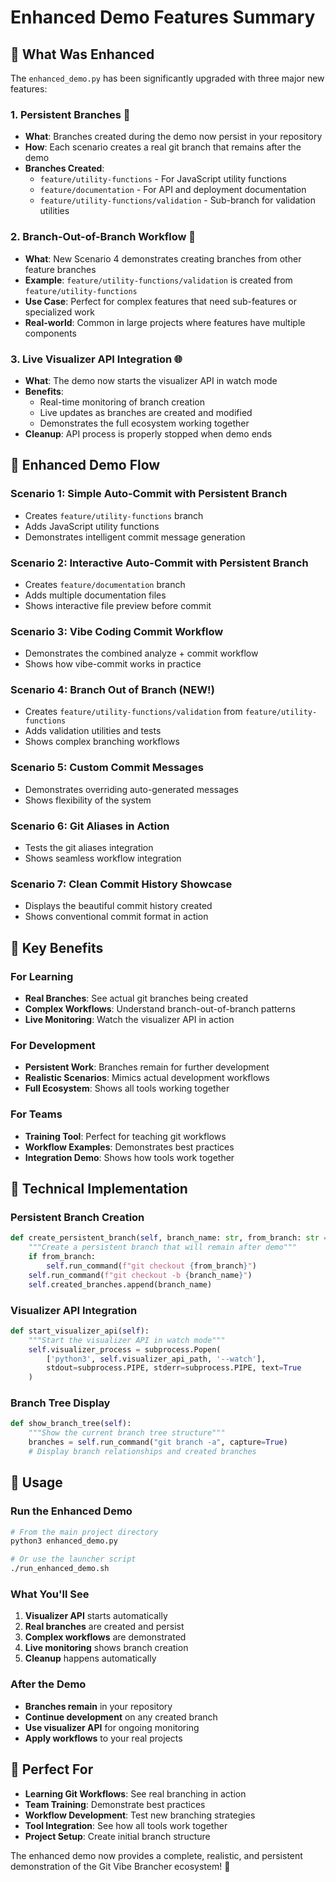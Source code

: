 # Enhanced Demo Features Summary

## 🎯 **What Was Enhanced**

The `enhanced_demo.py` has been significantly upgraded with three major new features:

### 1. **Persistent Branches** 🌿
- **What**: Branches created during the demo now persist in your repository
- **How**: Each scenario creates a real git branch that remains after the demo
- **Branches Created**:
  - `feature/utility-functions` - For JavaScript utility functions
  - `feature/documentation` - For API and deployment documentation  
  - `feature/utility-functions/validation` - Sub-branch for validation utilities

### 2. **Branch-Out-of-Branch Workflow** 🌳
- **What**: New Scenario 4 demonstrates creating branches from other feature branches
- **Example**: `feature/utility-functions/validation` is created from `feature/utility-functions`
- **Use Case**: Perfect for complex features that need sub-features or specialized work
- **Real-world**: Common in large projects where features have multiple components

### 3. **Live Visualizer API Integration** 🌐
- **What**: The demo now starts the visualizer API in watch mode
- **Benefits**: 
  - Real-time monitoring of branch creation
  - Live updates as branches are created and modified
  - Demonstrates the full ecosystem working together
- **Cleanup**: API process is properly stopped when demo ends

## 🚀 **Enhanced Demo Flow**

### **Scenario 1**: Simple Auto-Commit with Persistent Branch
- Creates `feature/utility-functions` branch
- Adds JavaScript utility functions
- Demonstrates intelligent commit message generation

### **Scenario 2**: Interactive Auto-Commit with Persistent Branch  
- Creates `feature/documentation` branch
- Adds multiple documentation files
- Shows interactive file preview before commit

### **Scenario 3**: Vibe Coding Commit Workflow
- Demonstrates the combined analyze + commit workflow
- Shows how vibe-commit works in practice

### **Scenario 4**: Branch Out of Branch (NEW!)
- Creates `feature/utility-functions/validation` from `feature/utility-functions`
- Adds validation utilities and tests
- Shows complex branching workflows

### **Scenario 5**: Custom Commit Messages
- Demonstrates overriding auto-generated messages
- Shows flexibility of the system

### **Scenario 6**: Git Aliases in Action
- Tests the git aliases integration
- Shows seamless workflow integration

### **Scenario 7**: Clean Commit History Showcase
- Displays the beautiful commit history created
- Shows conventional commit format in action

## 🎉 **Key Benefits**

### **For Learning**
- **Real Branches**: See actual git branches being created
- **Complex Workflows**: Understand branch-out-of-branch patterns
- **Live Monitoring**: Watch the visualizer API in action

### **For Development**
- **Persistent Work**: Branches remain for further development
- **Realistic Scenarios**: Mimics actual development workflows
- **Full Ecosystem**: Shows all tools working together

### **For Teams**
- **Training Tool**: Perfect for teaching git workflows
- **Workflow Examples**: Demonstrates best practices
- **Integration Demo**: Shows how tools work together

## 🔧 **Technical Implementation**

### **Persistent Branch Creation**
```python
def create_persistent_branch(self, branch_name: str, from_branch: str = None) -> bool:
    """Create a persistent branch that will remain after demo"""
    if from_branch:
        self.run_command(f"git checkout {from_branch}")
    self.run_command(f"git checkout -b {branch_name}")
    self.created_branches.append(branch_name)
```

### **Visualizer API Integration**
```python
def start_visualizer_api(self):
    """Start the visualizer API in watch mode"""
    self.visualizer_process = subprocess.Popen(
        ['python3', self.visualizer_api_path, '--watch'],
        stdout=subprocess.PIPE, stderr=subprocess.PIPE, text=True
    )
```

### **Branch Tree Display**
```python
def show_branch_tree(self):
    """Show the current branch tree structure"""
    branches = self.run_command("git branch -a", capture=True)
    # Display branch relationships and created branches
```

## 🎯 **Usage**

### **Run the Enhanced Demo**
```bash
# From the main project directory
python3 enhanced_demo.py

# Or use the launcher script
./run_enhanced_demo.sh
```

### **What You'll See**
1. **Visualizer API** starts automatically
2. **Real branches** are created and persist
3. **Complex workflows** are demonstrated
4. **Live monitoring** shows branch creation
5. **Cleanup** happens automatically

### **After the Demo**
- **Branches remain** in your repository
- **Continue development** on any created branch
- **Use visualizer API** for ongoing monitoring
- **Apply workflows** to your real projects

## 🌟 **Perfect For**

- **Learning Git Workflows**: See real branching in action
- **Team Training**: Demonstrate best practices
- **Workflow Development**: Test new branching strategies
- **Tool Integration**: See how all tools work together
- **Project Setup**: Create initial branch structure

The enhanced demo now provides a complete, realistic, and persistent demonstration of the Git Vibe Brancher ecosystem! 🌿
